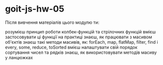 # goit-js-hw-05
Після вивчення матеріалів цього модулю ти:

розумієш принцип роботи колбек-функцій та стрілочних функцій
вмієш застосовувати ці функції на практиці
знаєш, як працювати з масивом об'єктів
знаєш такі методи масивів, як: forEach, map, flatMap, filter, find і every, some, reduce, toSorted
вмієш налаштувати свій порядок сортування чисел та рядків
знаєш, як використовувати методів масиву у ланцюжках
